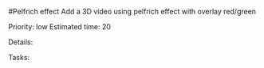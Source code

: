 #Pelfrich effect
Add a 3D video using pelfrich effect with overlay red/green

Priority: low
Estimated time: 20

Details:

Tasks:

